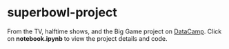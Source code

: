 # superbowl-project

From the TV, halftime shows, and the Big Game project on <a href = https://projects.datacamp.com/projects/684 >DataCamp</a>. Click on <b> notebook.ipynb </b> to view the project details and code.
